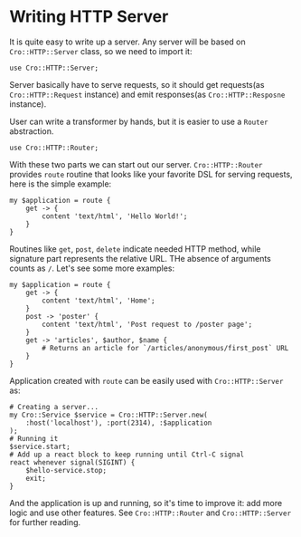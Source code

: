 # Writing HTTP Server

It is quite easy to write up a server. Any server will be based on
`Cro::HTTP::Server` class, so we need to import it:

```
use Cro::HTTP::Server;
```

Server basically have to serve requests, so it should get requests(as
`Cro::HTTP::Request` instance) and emit responses(as
`Cro::HTTP::Resposne` instance).

User can write a transformer by hands, but it is easier to use a
`Router` abstraction.

```
use Cro::HTTP::Router;
```

With these two parts we can start out our server. `Cro::HTTP::Router`
provides `route` routine that looks like your favorite DSL for serving
requests, here is the simple example:

```
my $application = route {
    get -> {
        content 'text/html', 'Hello World!';
    }
}
```

Routines like `get`, `post`, `delete` indicate needed HTTP method,
while signature part represents the relative URL. THe absence of
arguments counts as `/`. Let's see some more examples:

```
my $application = route {
    get -> {
        content 'text/html', 'Home';
    }
    post -> 'poster' {
        content 'text/html', 'Post request to /poster page';
    }
    get -> 'articles', $author, $name {
        # Returns an article for `/articles/anonymous/first_post` URL
    }
}
```

Application created with `route` can be easily used with
`Cro::HTTP::Server` as:

```
# Creating a server...
my Cro::Service $service = Cro::HTTP::Server.new(
    :host('localhost'), :port(2314), :$application
);
# Running it
$service.start;
# Add up a react block to keep running until Ctrl-C signal
react whenever signal(SIGINT) {
    $hello-service.stop;
    exit;
}

```

And the application is up and running, so it's time to improve it: add
more logic and use other features. See `Cro::HTTP::Router` and
`Cro::HTTP::Server` for further reading.
